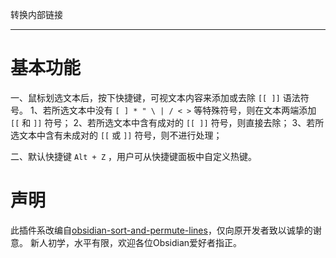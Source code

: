 转换内部链接
***

# 基本功能

一、鼠标划选文本后，按下快捷键，可视文本内容来添加或去除 `[[ ]]` 语法符号。
1、若所选文本中没有 `[ ] * " \ | / < >` 等特殊符号，则在文本两端添加 `[[` 和 `]]` 符号；
2、若所选文本中含有成对的 `[[ ]]` 符号，则直接去除；
3、若所选文本中含有未成对的 `[[` 或 `]]` 符号，则不进行处理；

二、默认快捷键 `Alt + Z` ，用户可从快捷键面板中自定义热键。


# 声明

此插件系改编自[obsidian-sort-and-permute-lines](https://github.com/Vinzent03/obsidian-sort-and-permute-lines)，仅向原开发者致以诚挚的谢意。
新人初学，水平有限，欢迎各位Obsidian爱好者指正。
